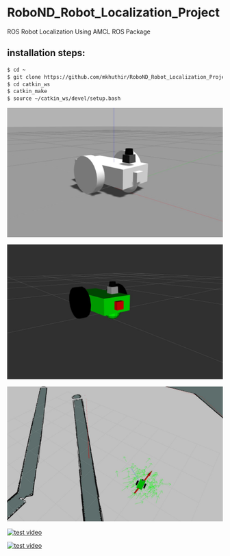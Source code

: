 # RoboND_Robot_Localization_Project
ROS Robot Localization Using AMCL ROS Package

## installation steps:

```bash
$ cd ~
$ git clone https://github.com/mkhuthir/RoboND_Robot_Localization_Project.git catkin_ws
$ cd catkin_ws
$ catkin_make
$ source ~/catkin_ws/devel/setup.bash
```

<p align="center"> <img src="./misc/robot_4.jpg"> </p>

<p align="center"> <img src="./misc/robot_5.jpg"> </p>

<p align="center"> <img src="./misc/robot_6.jpg"> </p>

[![test video](http://img.youtube.com/vi/y5AUbPiFuUc/0.jpg)](http://www.youtube.com/watch?v=y5AUbPiFuUc)

[![test video](http://img.youtube.com/vi/TuRHv_Qd0-o/0.jpg)](http://www.youtube.com/watch?v=TuRHv_Qd0-o)
